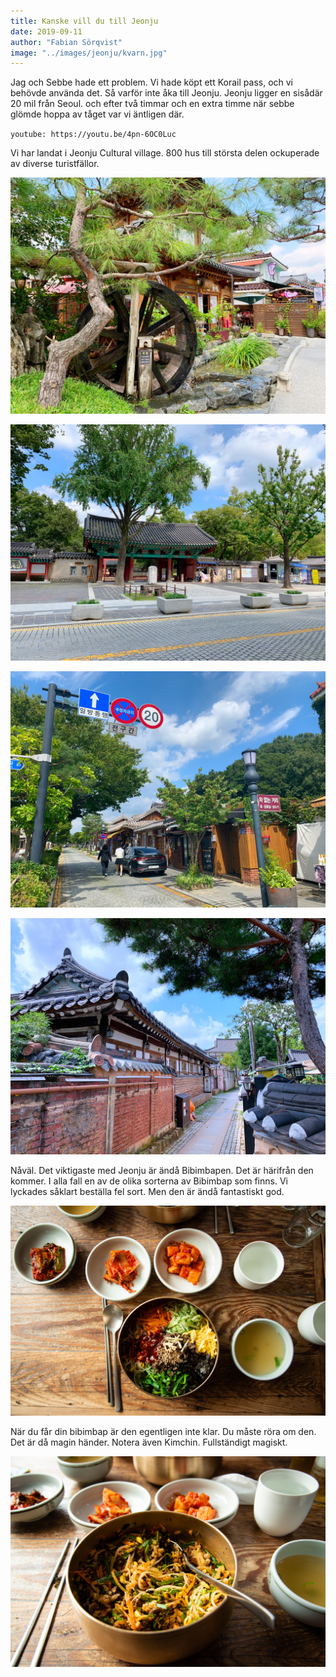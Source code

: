 ```yaml
---
title: Kanske vill du till Jeonju
date: 2019-09-11
author: "Fabian Sörqvist"
image: "../images/jeonju/kvarn.jpg"
---
```


Jag och Sebbe hade ett problem. Vi hade köpt ett Korail pass, och vi behövde använda det.
Så varför inte åka till Jeonju. Jeonju ligger en sisådär 20 mil från Seoul. och efter två timmar
och en extra timme när sebbe glömde hoppa av tåget var vi äntligen där.

`youtube: https://youtu.be/4pn-6OC0Luc`

Vi har landat i Jeonju Cultural village. 800 hus till största delen ockuperade av diverse turistfällor.

![En härlig kvarn. Mysigt](../images/jeonju/kvarn.jpg)

![Inte en stad utan ett härligt palats](../images/jeonju/slott.jpg)

![Det finns vägar i Jeonju](../images/jeonju/storgata.jpg)

![Det finns också mindre vägar](../images/jeonju/gata.jpg)

Nåväl. Det viktigaste med Jeonju är ändå Bibimbapen. Det är härifrån den kommer. I alla fall en av de olika sorterna av Bibimbap som finns. Vi lyckades såklart beställa fel sort. Men den är ändå fantastiskt god.

![Här är bibimbapen.](../images/jeonju/bibimbap.jpg)

När du får din bibimbap är den egentligen inte klar. Du måste röra om den. Det är då magin händer.
Notera även Kimchin. Fullständigt magiskt.

![Färdigmixad och klar. så ska den se ut.](../images/jeonju/mixad.jpg)
